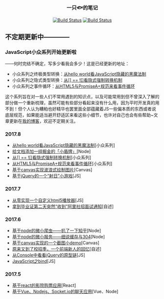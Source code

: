 <h3 align="center">一只🐟的笔记</h3>

<p align="center">
   <a href=""><img id="like" src="https://img.shields.io/badge/掘金-1.7k喜欢-blue.svg" alt="Build Status"></a>
   <a href=""><img id="read" src="https://img.shields.io/badge/掘金-38.4k阅读-blue.svg" alt="Build Status"></a>
  </p>
  
## 不定期更新中————

### JavaScript小众系列开始更新啦
   ——何时完结不确定，写多少看我会多少！这是已经更新的地址：
 - 小众系列之终极类型转换：[从hello world看JavaScript隐藏的黑魔法制](https://github.com/Aaaaaaaty/Blog/issues/16)
 - 小众系列之隐式类型转换：[从[] == ![]看隐式强制转换机制](https://github.com/Aaaaaaaty/Blog/issues/14)
 - 小众系列之事件循环：[从HTML5与PromiseA+规范来看事件循环](https://github.com/Aaaaaaaty/Blog/issues/13)

这个系列旨在对一些人们不常用遇到的知识点，以及可能常用到但不曾深入了解的部分做一个重新梳理，虽然可能有些部分看起来没有什么用，因为平时开发真的用不到！但个人认为糟粕也好精华也罢里面全部蕴藏着JS一些偏本质的东西或者说底层规范，如果能适当避开舒适区来看这些小细节，也许对自己也会有些帮助~文章更新在[我的博客](https://github.com/Aaaaaaaty/Blog)，欢迎不定期关注。
### 2017.8
 - [从hello world看JavaScript隐藏的黑魔法制](https://github.com/Aaaaaaaty/Blog/issues/16)[小众系列]
 - [给文档添加一组掘金的「小盾牌」](https://github.com/Aaaaaaaty/Blog/issues/15)[Node]
 - [从[] == ![]看隐式强制转换机制](https://github.com/Aaaaaaaty/Blog/issues/14)[小众系列]
 - [从HTML5与PromiseA+规范来看事件循环](https://github.com/Aaaaaaaty/Blog/issues/13)[小众系列]
 - [基于canvas实现波浪式绘制图片](https://github.com/Aaaaaaaty/Blog/issues/12)[Canvas]
 - [基于jQuery的一个“射日”小游戏](https://github.com/Aaaaaaaty/Blog/issues/11)[JS]
### 2017.7

 - [从零实现一个自定义html5播放器](https://github.com/Aaaaaaaty/Blog/issues/9)[JS]
 - [拿到毕业证第二天突然“收到”阿里社招面试通知](https://github.com/Aaaaaaaty/Blog/issues/10)[自述]

### 2017.6
 - [基于node的微小爬虫——扒了一下知乎](https://github.com/Aaaaaaaty/Blog/issues/6)[Node]
 - [基于node的微小服务——细说缓存与304](https://github.com/Aaaaaaaty/Blog/issues/8)[Node]
 - [基于canvas实现的一个截图小demo](https://github.com/Aaaaaaaty/Blog/issues/5)[Canvas]
 - [原来又到了校招季，一个前端新人的回忆](https://github.com/Aaaaaaaty/Blog/issues/4)[自述]
 - [从Console中看看jQuery的原型链](https://github.com/Aaaaaaaty/Blog/issues/7)[JS]
 - [JavaScript之bind](https://github.com/Aaaaaaaty/Blog/issues/1)[JS]

### 2017.5
 - [基于react的影院购票应用](https://github.com/Aaaaaaaty/Blog/issues/3)[React]
 - [基于Vue、Nodejs、Socket.io的聊天应用](https://github.com/Aaaaaaaty/Blog/issues/2)[Vue、Node]

